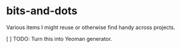 # bits-and-dots
Various items I might reuse or otherwise find handy across projects.

[ ] TODO: Turn this into Yeoman generator.
